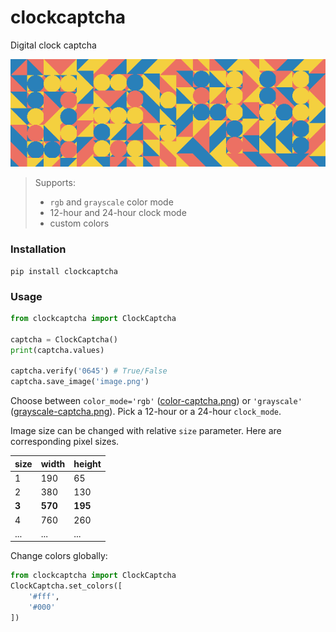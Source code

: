 # clockcaptcha
Digital clock captcha

![captcha](./color-captcha.png)

> Supports:
> * `rgb` and `grayscale` color mode
> * 12-hour and 24-hour clock mode
> * custom colors

### Installation

```shell
pip install clockcaptcha
```

### Usage

```python
from clockcaptcha import ClockCaptcha

captcha = ClockCaptcha()
print(captcha.values)

captcha.verify('0645') # True/False
captcha.save_image('image.png')

```
Choose between `color_mode='rgb'` ([color-captcha.png](color-captcha.png)) 
or `'grayscale'` ([grayscale-captcha.png](grayscale-captcha.png)). Pick a 12-hour or a 24-hour `clock_mode`.

Image size can be changed with relative `size` parameter. Here are corresponding pixel sizes. 

| size  | width   | height  |
|-------|---------|---------|
| 1     | 190     | 65      |
| 2     | 380     | 130     |
| **3** | **570** | **195** |
| 4 | 760 | 260 |
| ... | ... | ... | 

Change colors globally:
```python
from clockcaptcha import ClockCaptcha
ClockCaptcha.set_colors([
    '#fff',
    '#000'
])
```

